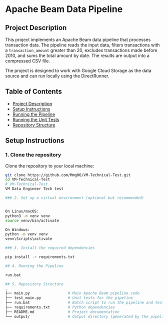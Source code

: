 # Apache Beam Data Pipeline

## Project Description
This project implements an Apache Beam data pipeline that processes transaction data. The pipeline reads the input data, filters transactions with a `transaction_amount` greater than 20, excludes transactions made before 2010, and sums the total amount by date. The results are output into a compressed CSV file.

The project is designed to work with Google Cloud Storage as the data source and can run locally using the DirectRunner.

## Table of Contents
- [Project Description](#project-description)
- [Setup Instructions](#setup-instructions)
- [Running the Pipeline](#running-the-pipeline)
- [Running the Unit Tests](#running-the-unit-tests)
- [Repository Structure](#repository-structure)

## Setup Instructions

### 1. Clone the repository
Clone the repository to your local machine:
```bash
git clone https://github.com/Mmg06/VM-Technical-Test.git
cd VM-Technical-Test
# VM-Technical-Test
VM Data Engineer Tech test

### 2. Set up a virtual environment (optional but recommended)


On Linux/macOS:
python3 -m venv venv
source venv/bin/activate

On Windows:
python -m venv venv
venv\Scripts\activate

### 3. Install the required dependencies

pip install -r requirements.txt

## 4. Running the Pipeline

run.bat

## 5. Repository Structure
.
├── main.py                 # Main Apache Beam pipeline code
├── test_main.py            # Unit tests for the pipeline
├── run.bat                 # Batch script to run the pipeline and tests
├── requirements.txt        # Python dependencies
├── README.md               # Project documentation
└── output/                 # Output directory (generated by the pipeline, should be git-ignored)




